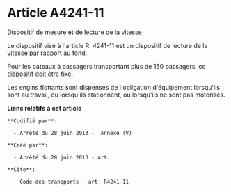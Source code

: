 # Article A4241-11 

Dispositif de mesure et de lecture de la vitesse 

Le dispositif visé à l'article R. 4241-11 est un dispositif de lecture de la vitesse par rapport au fond. 

Pour les bateaux à passagers transportant plus de 150 passagers, ce dispositif doit être fixe. 

Les engins flottants sont dispensés de l'obligation d'équipement lorsqu'ils sont au travail, ou lorsqu'ils stationnent, ou
lorsqu'ils ne sont pas motorisés.

**Liens relatifs à cet article**

	**Codifié par**:

	  - Arrêté du 28 juin 2013 -  Annexe (V)

	**Créé par**:

	  - Arrêté du 28 juin 2013 - art.

	**Cite**:

	  - Code des transports - art. R4241-11
